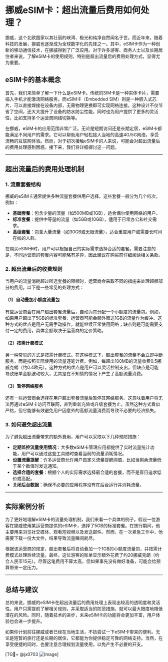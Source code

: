 # 挪威eSIM卡：超出流量后费用如何处理？

挪威，这个北欧国家以其壮丽的峡湾、极光和纯净自然闻名于世。而近年来，随着科技的发展，挪威也逐渐成为全球数字化的先锋之一。其中，eSIM卡作为一种创新的移动通信技术，在挪威得到了广泛应用。对于许多游客、商务人士以及长期居住者来说，了解eSIM卡的使用规则，特别是超出流量后的费用处理方式，显得尤为重要。

## eSIM卡的基本概念

首先，我们来简单了解一下什么是eSIM卡。传统的SIM卡是一种实体卡片，需要插入手机才能激活网络服务。而eSIM卡（Embedded SIM）则是一种嵌入式芯片，可以直接焊接在设备内部，无需物理更换即可实现网络连接。这种设计不仅节省了空间，还大大提升了设备的防水防尘性能，同时也为用户提供了更多的灵活性，比如支持多个运营商网络切换等。

在挪威，eSIM卡的应用范围非常广泛。无论是短期访问还是长期定居，eSIM卡都能满足不同用户的需求。它可以帮助用户轻松接入当地的高速4G/5G网络，享受流畅的互联网体验。然而，对于初次接触eSIM卡的人来说，可能会对超出流量后的费用处理感到困惑。接下来，我们将详细探讨这一问题。

---

## 超出流量后的费用处理机制

### 1. **流量套餐结构**
挪威的eSIM卡通常提供多种流量套餐供用户选择。这些套餐一般分为几个档次，例如：

- **基础套餐**：包含少量的流量（如500MB或1GB），适合偶尔使用网络的用户。
- **标准套餐**：提供中等量的流量（如5GB或10GB），适用于日常办公和社交需求。
- **高级套餐**：包含大量流量（如30GB或无限流量），适合重度用户或需要长时间在线的人群。

在购买eSIM卡时，用户可以根据自己的实际需求选择合适的套餐。需要注意的是，不同运营商的套餐内容可能略有差异，因此建议在购买前仔细阅读相关条款。

### 2. **超出流量后的收费规则**
当用户的流量消耗超过所选套餐的限额时，运营商会采取不同的措施来处理超额部分的费用。以下是一些常见的处理方式：

#### （1）**自动叠加小额度流量包**
有些运营商会在用户超出套餐流量后，自动为其分配一个小额度的流量包。例如，如果用户超出了5GB的标准套餐，运营商可能会额外赠送1GB的流量作为缓冲。这种方式的优点是用户无需手动操作，就能继续正常使用网络；缺点则是可能需要支付一定的费用，具体金额取决于运营商的定价策略。

#### （2）**按需计费模式**
另一种常见的方式是按需计费模式。在这种模式下，超出套餐的流量不会立即中断服务，而是按照实际使用的流量逐笔计费。例如，每超出100MB的流量收费0.5挪威克朗（约0.4欧元）。这种方式的优点是用户可以灵活控制支出，但缺点是可能导致账单金额波动较大，尤其是在不知情的情况下产生了高额流量消费。

#### （3）**暂停网络服务**
还有一些运营商会选择在用户超出套餐流量后暂停其网络服务。这意味着用户将无法再通过eSIM卡访问互联网，直到重新充值或升级套餐为止。虽然这种方式看似严格，但它能够有效避免用户因意外的高额流量消费而导致不必要的经济损失。

### 3. **如何避免超出流量**
为了避免超出流量带来的额外费用，用户可以采取以下几种预防措施：

- **定期监控流量使用情况**：大多数eSIM卡管理应用都提供了实时流量统计功能，用户可以通过这些工具随时查看当前的流量消耗情况。
- **设置流量提醒**：许多运营商允许用户自定义流量提醒阈值，比如当剩余流量低于某个数值时发送通知。
- **选择合适的套餐**：根据个人的实际需求选择最合适的套餐，而不是盲目追求低价或高配。
- **关闭后台数据**：确保不必要的应用程序没有在后台运行并消耗流量。

---

## 实际案例分析

为了更好地理解eSIM卡的流量处理机制，我们来看一个具体的例子。假设一位游客在挪威使用某运营商提供的eSIM卡，选择了5GB的标准套餐。在旅行期间，他主要用来浏览社交媒体、观看短视频以及发送邮件。然而，在一次紧急工作中，他需要下载一份大文件，结果导致流量瞬间耗尽。

根据该运营商的规定，超出套餐后将自动叠加一个1GB的小额度流量包，并按需计费模式处理后续流量。最终，这位游客的账单显示额外花费了约20挪威克朗（约合人民币15元）。尽管这笔费用不算太高，但如果事先没有做好准备，可能会给预算带来一定压力。

---

## 总结与建议

总的来说，挪威的eSIM卡在超出流量后的费用处理上表现出较高的透明度和灵活性。用户只需提前了解相关规则，并采取适当的防范措施，就可以最大限度地降低潜在的风险。同时，随着技术的进步，未来eSIM卡的功能将会更加丰富，用户体验也会进一步提升。

如果你计划前往挪威或者已经在当地生活，不妨尝试一下eSIM卡带来的便利。无论是短暂的旅行还是长期的居住，它都能为你提供稳定可靠的网络支持。当然，在享受便捷的同时，也要注意合理规划流量使用，以免产生不必要的开支。

[TG💪+ @jx0703 ![Image](https://github.com/user-attachments/assets/dbca1d08-cadb-493c-b0ec-ad6f7a83f270)]